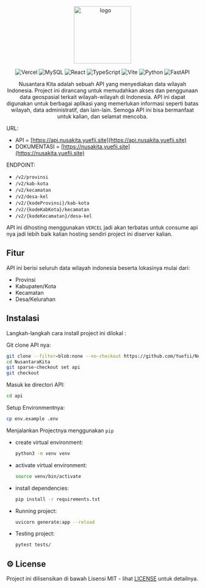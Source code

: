 <div align="center">
<img src=".github/assets/logo.png" width="150" alt="logo">
</div>

<div align="center">

![Vercel](https://img.shields.io/badge/Vercel-000000?style=flat-square&logo=vercel&logoColor=white)
![MySQL](https://img.shields.io/badge/MySQL-4479A1?style=flat-square&logo=mysql&logoColor=white)
![React](https://img.shields.io/badge/React-61DAFB?style=flat-square&logo=react&logoColor=white)
![TypeScript](https://img.shields.io/badge/TypeScript-3178C6?style=flat-square&logo=typescript&logoColor=white)
![Vite](https://img.shields.io/badge/Vite-646CFF?style=flat-square&logo=vite&logoColor=white)
![Python](https://img.shields.io/badge/Python-3776AB?style=flat-square&logo=python&logoColor=white)
![FastAPI](https://img.shields.io/badge/FastAPI-009688?style=flat-square&logo=fastapi&logoColor=white)

</div>

<p align="center">
Nusantara Kita adalah sebuah API yang menyediakan data wilayah Indonesia. Project ini dirancang untuk memudahkan akses dan penggunaan data geospasial terkait wilayah-wilayah di Indonesia. API ini dapat digunakan untuk berbagai aplikasi yang memerlukan informasi seperti batas wilayah, data administratif, dan lain-lain. Semoga API ini bisa bermanfaat untuk kalian, dan selamat mencoba.
</p>

URL:

- API = [https://api.nusakita.yuefii.site](https://api.nusakita.yuefii.site)
- DOKUMENTASI = [https://nusakita.yuefii.site](https://nusakita.yuefii.site)

ENDPOINT:

- `/v2/provinsi`
- `/v2/kab-kota`
- `/v2/kecamatan`
- `/v2/desa-kel`
- `/v2/{kodeProvinsi}/kab-kota`
- `/v2/{kodeKabKota}/kecamatan`
- `/v2/{kodeKecamatan}/desa-kel`

API ini dihosting menggunakan `VERCEL` jadi akan terbatas untuk consume api nya jadi lebih baik kalian hosting sendiri project ini diserver kalian.

## Fitur

API ini berisi seluruh data wilayah indonesia beserta lokasinya mulai dari:

- Provinsi
- Kabupaten/Kota
- Kecamatan
- Desa/Kelurahan

## Instalasi

Langkah-langkah cara install project ini dilokal :

Git clone API nya:

```bash
git clone --filter=blob:none --no-checkout https://github.com/Yuefii/NusantaraKita.git
cd NusantaraKita
git sparse-checkout set api
git checkout
```

Masuk ke directori API:

```bash
cd api
```

Setup Environmentnya:

```bash
cp env.example .env
```

Menjalankan Projectnya menggunakan `pip`

- create virtual environment:
  ```bash
  python3 -m venv venv
  ```
- activate virtual environment:
  ```bash
  source venv/bin/activate
  ```
- install dependencies:
  ```bash
  pip install -r requirements.txt
  ```
- Running project:
  ```bash
  uvicorn generate:app --reload
  ```
- Testing project:
  ```bash
  pytest tests/
  ```

## ⚙️ License

Project ini dilisensikan di bawah Lisensi MIT - lihat [LICENSE](/LICENSE) untuk detailnya.
